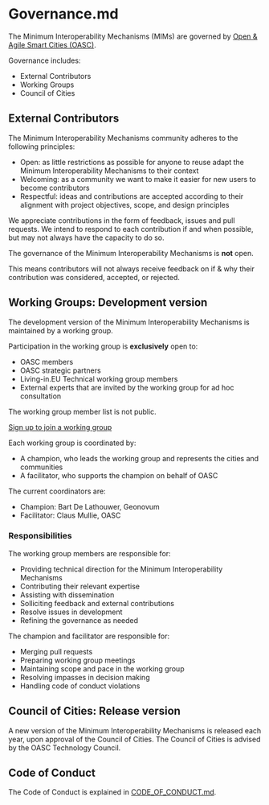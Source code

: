 <!--
# SPDX-License-Identifier: CC0-1.0
# SPDX-FileCopyrightText: Authors
-->

# Governance.md

The Minimum Interoperability Mechanisms (MIMs) are governed by [Open & Agile Smart Cities (OASC)](https://oascities.org/about/).

Governance includes:
- External Contributors
- Working Groups
- Council of Cities

## External Contributors

The Minimum Interoperability Mechanisms community adheres to the following principles:
* Open: as little restrictions as possible for anyone to reuse adapt the Minimum Interoperability Mechanisms to their context
* Welcoming: as a community we want to make it easier for new users to become contributors
* Respectful: ideas and contributions are accepted according to their alignment with project objectives, scope, and design principles

We appreciate contributions in the form of feedback, issues and pull requests.
We intend to respond to each contribution if and when possible, but may not always have the capacity to do so.

The governance of the Minimum Interoperability Mechanisms is **not** open.

This means contributors will not always receive feedback on if & why their contribution was considered, accepted, or rejected.

## Working Groups: Development version

The development version of the Minimum Interoperability Mechanisms is maintained by a working group.

Participation in the working group is **exclusively** open to:
* OASC members 
* OASC strategic partners
* Living-in.EU Technical working group members
* External experts that are invited by the working group for ad hoc consultation

The working group member list is not public.

[Sign up to join a working group](https://forms.gle/EWyN9b4xWEmkNSMo8)

Each working group is coordinated by:
* A champion, who leads the working group and represents the cities and communities
* A facilitator, who supports the champion on behalf of OASC

The current coordinators are:
* Champion: Bart De Lathouwer, Geonovum
* Facilitator: Claus Mullie, OASC

### Responsibilities

The working group members are responsible for:

- Providing technical direction for the Minimum Interoperability Mechanisms
- Contributing their relevant expertise
- Assisting with dissemination 
- Solliciting feedback and external contributions 
- Resolve issues in development
- Refining the governance as needed

The champion and facilitator are responsible for:

* Merging pull requests
* Preparing working group meetings
* Maintaining scope and pace in the working group
* Resolving impasses in decision making
* Handling code of conduct violations

## Council of Cities: Release version  

A new version of the Minimum Interoperability Mechanisms is released each year, upon approval of the Council of Cities.
The Council of Cities is advised by the OASC Technology Council.

## Code of Conduct

The Code of Conduct is explained in [CODE_OF_CONDUCT.md](CODE_OF_CONDUCT.md).
